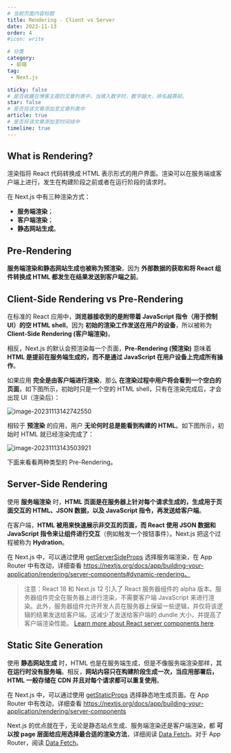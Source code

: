```yaml
---
# 当前页面内容标题
title: Rendering - Client vs Server
date: 2023-11-13
order: 4
#icon: write

# 分类
category:
 - 前端
tag:
 - Next.js

sticky: false
# 是否收藏在博客主题的文章列表中，当填入数字时，数字越大，排名越靠前。
star: false
# 是否将该文章添加至文章列表中
article: true
# 是否将该文章添加至时间线中
timeline: true
---
```



## What is Rendering?

渲染指将 React 代码转换成 HTML 表示形式的用户界面。渲染可以在服务端或客户端上进行，发生在构建阶段之前或者在运行阶段的请求时。

在 Next.js 中有三种渲染方式：

- **服务端渲染**；
- **客户端渲染**；
- **静态网站生成**。

## Pre-Rendering

**服务端渲染和静态网站生成也被称为预渲染**，因为 **外部数据的获取和将 React 组件转换成 HTML 都发生在结果发送到客户端之前**。

## Client-Side Rendering vs Pre-Rendering

在标准的 React 应用中，**浏览器接收到的是附带着 JavaScript 指令（用于控制 UI）的空 HTML shell**。因为 **初始的渲染工作发送在用户的设备**，所以被称为 **Client-Side Rendering (客户端渲染)**。

相反，Next.js 的默认会预渲染每一个页面，**Pre-Rendering (预渲染)** 意味着 **HTML 是提前在服务端生成的，而不是通过 JavaScript 在用户设备上完成所有操作**。

如果应用 **完全是由客户端进行渲染**，那么 **在渲染过程中用户将会看到一个空白的页面**，如下图所示，初始时只是一个空的 HTML shell，只有在渲染完成后，才会出现 UI（渲染后）：

![image-20231113142742550](https://run-notes.oss-cn-beijing.aliyuncs.com/notes/202311131428739.png)

相较于 **预渲染** 的应用，用户 **无论何时总是能看到构建的 HTML**。如下图所示，初始时 HTML 就已经渲染完成了：

![image-20231113143503921](https://run-notes.oss-cn-beijing.aliyuncs.com/notes/202311131435729.png)

下面来看看两种类型的 Pre-Rendering。

## Server-Side Rendering

使用 **服务端渲染** 时，**HTML 页面是在服务器上针对每个请求生成的，生成用于页面交互的 HTML、JSON 数据，以及 JavaScript 指令，再发送给客户端**。

在客户端，**HTML 被用来快速展示非交互的页面，而 React 使用 JSON 数据和 JavaScript 指令来让组件进行交互**（例如触发一个按钮事件）。Next.js 把这个过程被称为 **Hydration**。

在 Next.js 中，可以通过使用 [getServerSideProps](https://nextjs.org/docs/pages/building-your-application/data-fetching/get-server-side-props) 选择服务端渲染，在 App Router  中有改动，详细查看 https://nextjs.org/docs/app/building-your-application/rendering/server-components#dynamic-rendering。

> 注意：React 18 和 Next.js 12 引入了 React 服务器组件的 alpha 版本。服务器组件完全在服务器上进行渲染，不需要客户端 JavaScript 来进行渲染。此外，服务器组件允许开发人员在服务器上保留一些逻辑，并仅将该逻辑的结果发送给客户端。这减少了发送给客户端的 dundle 大小，并提高了客户端渲染性能。 [Learn more about React server components here](https://reactjs.org/blog/2020/12/21/data-fetching-with-react-server-components.html).

## Static Site Generation

使用 **静态网站生成** 时，HTML 也是在服务端生成，但是不像服务端渲染那样，其 **在运行时没有服务端**。相反，**网站内容只在构建阶段生成一次，当应用部署后，HTML 一般存储在 CDN 并且对每个请求都可以重复使用**。

在 Next.js 中，可以通过使用 [getStaticProps](https://nextjs.org/docs/pages/building-your-application/data-fetching/get-static-props) 选择静态地生成页面。在 App Router 中有改动，详细查看 https://nextjs.org/docs/app/building-your-application/rendering/server-components

Next.js 的优点就在于，无论是静态站点生成、服务端渲染还是客户端渲染，都 **可以按 page 层面给应用选择最合适的渲染方法**，详细阅读 [Data Fetch](https://nextjs.org/docs/pages/building-your-application/data-fetching)。对于 App Router，阅读 [Data Fetch](https://nextjs.org/docs/app/building-your-application/data-fetching)。
